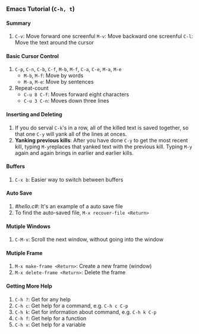 ### Emacs Tutorial (`C-h, t`)
#### Summary
1. `C-v`: Move forward one screenful
   `M-v`: Move backward one screenful
   `C-l`: Move the text around the cursor
#### Basic Cursor Control
1. `C-p`, `C-n`, `C-b`, `C-f`, `M-b`, `M-f`, `C-a`, `C-e`, `M-a`, `M-e`
   - `M-b`, `M-f`: Move by words
   - `M-a`, `M-e`: Move by sentences
2. Repeat-count
   - `C-u 8 C-f`: Moves forward eight characters
   - `C-u 3 C-n`: Moves down three lines
#### Inserting and Deleting
1. If you do serval `C-k`'s in a row, all of the killed text is saved together, so that one `C-y` will yank all of the lines at onces.
2. __Yanking previous kills__: After you have done `C-y` to get the most recent kill, typing `M-y`replaces that yanked text with the previous kill. Typing `M-y` again and again brings in earlier and earlier kills.
#### Buffers
1. `C-x b`: Easier way to switch between buffers
#### Auto Save
1. _#hello.c#_: It's an example of a auto save file
2. To find the auto-saved file, `M-x recover-file <Return>`
#### Mutiple Windows
1. `C-M-v`: Scroll the next window, without going into the window
#### Mutiple Frame
1. `M-x make-frame <Return>`: Create a new frame (window)
2. `M-x delete-frame <Return>`: Delete the frame
#### Getting More Help
1. `C-h ?`: Get for any help
2. `C-h c`: Get help for a command, e.g. `C-h c C-p`
3. `C-h k`: Get for information about command, e.g. `C-h k C-p`
4. `C-h f`: Get help for a function
5. `C-h v`: Get help for a variable
